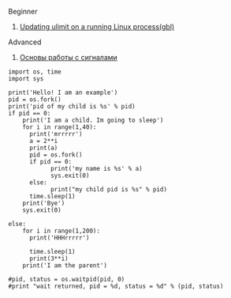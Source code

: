 Beginner  
1. [Updating ulimit on a running Linux process(gbl)](https://www.gregchapple.com/blog/updating-ulimit-on-running-linux-process/)  

Advanced  
1. [Основы работы с сигналами](https://www.ibm.com/developerworks/ru/library/l-signals_1/index.html)  
```pyton
import os, time
import sys

print('Hello! I am an example')
pid = os.fork()
print('pid of my child is %s' % pid)
if pid == 0:
    print('I am a child. Im going to sleep')
    for i in range(1,40):
      print('mrrrrr')
      a = 2**i
      print(a)
      pid = os.fork()
      if pid == 0:
            print('my name is %s' % a)
            sys.exit(0)
      else:
            print("my child pid is %s" % pid)
      time.sleep(1)
    print('Bye')
    sys.exit(0)

else:
    for i in range(1,200):
      print('HHHrrrrr')

      time.sleep(1)
      print(3**i)
    print('I am the parent')

#pid, status = os.waitpid(pid, 0)
#print "wait returned, pid = %d, status = %d" % (pid, status)

```
